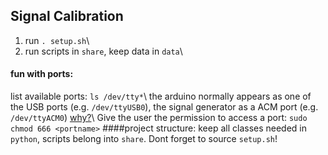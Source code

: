 ## Signal Calibration
1. run `. setup.sh`\\
2. run scripts in `share`, keep data in `data`\\

#### fun with ports:
list available ports: `ls /dev/tty*`\\
the arduino normally appears as one of the USB ports (e.g. `/dev/ttyUSB0`), the signal generator as a ACM port (e.g. `/dev/ttyACM0`) [why?](https://rfc1149.net/blog/2013/03/05/what-is-the-difference-between-devttyusbx-and-devttyacmx/ "Blog post explanation of the difference...")\\
Give the user the permission to access a port:
`sudo chmod 666 <portname>`
####project structure:
keep all classes needed in `python`, scripts belong into `share`.
Dont forget to source `setup.sh`!
